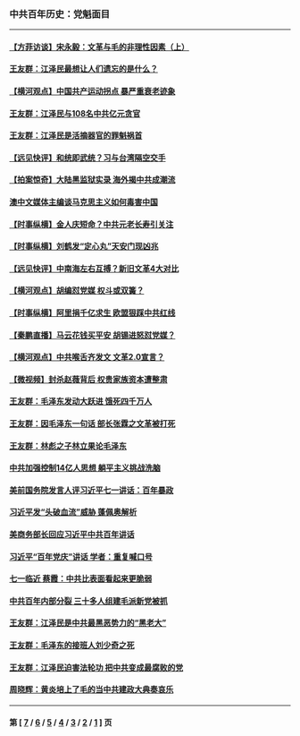 ### 中共百年历史：党魁面目
---
#### [【方菲访谈】宋永毅：文革与毛的非理性因素（上）](../../pages/nf1176107/n13469956.md?05160430) 
#### [王友群：江泽民最想让人们遗忘的是什么？](../../pages/nf1176107/n13408949.md?05160430) 
#### [【横河观点】中国共产运动拐点 暴严重衰老迹象](../../pages/nf1176107/n13388333.md?05160430) 
#### [王友群：江泽民与108名中共亿元贪官](../../pages/nf1176107/n13352358.md?05160430) 
#### [王友群：江泽民是活摘器官的罪魁祸首](../../pages/nf1176107/n13336903.md?05160430) 
#### [【远见快评】和统即武统？习与台湾隔空交手](../../pages/nf1176107/n13297739.md?05160430) 
#### [【拍案惊奇】大陆黑监狱实录 海外揭中共成潮流](../../pages/nf1176107/n13288853.md?05160430) 
#### [澳中文媒体主编谈马克思主义如何毒害中国](../../pages/nf1176107/n13257387.md?05160430) 
#### [【时事纵横】金人庆短命？中共元老长寿引关注](../../pages/nf1176107/n13217934.md?05160430) 
#### [【时事纵横】刘鹤发“定心丸”天安门现凶兆](../../pages/nf1176107/n13215416.md?05160430) 
#### [【远见快评】中南海左右互搏？新旧文革4大对比](../../pages/nf1176107/n13214745.md?05160430) 
#### [【横河观点】胡编怼党媒 权斗或双簧？](../../pages/nf1176107/n13210864.md?05160430) 
#### [【时事纵横】阿里捐千亿求生 欧盟狠踩中共红线](../../pages/nf1176107/n13206431.md?05160430) 
#### [【秦鹏直播】马云花钱买平安 胡锡进怒怼党媒？](../../pages/nf1176107/n13206392.md?05160430) 
#### [【横河观点】中共喉舌齐发文 文革2.0宣言？](../../pages/nf1176107/n13201248.md?05160430) 
#### [【微视频】封杀赵薇背后 权贵家族资本遭整肃](../../pages/nf1176107/n13197798.md?05160430) 
#### [王友群：毛泽东发动大跃进 饿死四千万人](../../pages/nf1176107/n13177158.md?05160430) 
#### [王友群：因毛泽东一句话 部长张霖之文革被打死](../../pages/nf1176107/n13161711.md?05160430) 
#### [王友群：林彪之子林立果论毛泽东](../../pages/nf1176107/n13128622.md?05160430) 
#### [中共加强控制14亿人思想 躺平主义挑战洗脑](../../pages/nf1176107/n13094299.md?05160430) 
#### [美前国务院发言人评习近平七一讲话：百年暴政](../../pages/nf1176107/n13066986.md?05160430) 
#### [习近平发“头破血流”威胁 蓬佩奥解析](../../pages/nf1176107/n13063604.md?05160430) 
#### [美商务部长回应习近平中共百年讲话](../../pages/nf1176107/n13062903.md?05160430) 
#### [习近平“百年党庆”讲话 学者：重复喊口号](../../pages/nf1176107/n13061411.md?05160430) 
#### [七一临近 蔡霞：中共比表面看起来更脆弱](../../pages/nf1176107/n13056418.md?05160430) 
#### [中共百年内部分裂 三十多人组建毛派新党被抓](../../pages/nf1176107/n13044023.md?05160430) 
#### [王友群：江泽民是中共最黑恶势力的“黑老大”](../../pages/nf1176107/n13022180.md?05160430) 
#### [王友群：毛泽东的接班人刘少奇之死](../../pages/nf1176107/n12991772.md?05160430) 
#### [王友群：江泽民迫害法轮功 把中共变成最腐败的党](../../pages/nf1176107/n12947347.md?05160430) 
#### [周晓辉：黄炎培上了毛的当中共建政大典奏哀乐](../../pages/nf1176107/n12942780.md?05160430) 

---
#### 第 [ [7](./7.md?05160430) / [6](./6.md?05160430) / [5](./5.md?05160430) / [4](./4.md?05160430) / [3](./3.md?05160430) / [2](./2.md?05160430) / [1](./1.md?05160430) ] 页
